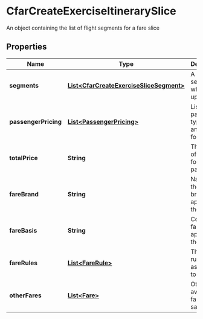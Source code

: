 

# CfarCreateExerciseItinerarySlice

An object containing the list of flight segments for a fare slice

## Properties

| Name | Type | Description | Notes |
|------------ | ------------- | ------------- | -------------|
|**segments** | [**List&lt;CfarCreateExerciseSliceSegment&gt;**](CfarCreateExerciseSliceSegment.md) | A list of segments which make up the slice |  |
|**passengerPricing** | [**List&lt;PassengerPricing&gt;**](PassengerPricing.md) | List of passengers type, count and pricing for the slice |  [optional] |
|**totalPrice** | **String** | The price of the slice for all the passengers |  [optional] |
|**fareBrand** | **String** | Name of the fare brand applied to the slice |  [optional] |
|**fareBasis** | **String** | Code of the fare basis applied to the slice |  [optional] |
|**fareRules** | [**List&lt;FareRule&gt;**](FareRule.md) | The fare rules associated to the slice |  [optional] |
|**otherFares** | [**List&lt;Fare&gt;**](Fare.md) | Other available fares in the same cabin |  [optional] |



